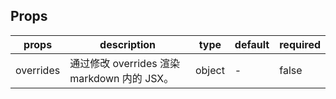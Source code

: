 ## Props

| props     | description                               | type                | default    | required |
| --------  | ----------------------------------------- | ------------------- | ---------- | -------- |
| overrides | 通过修改 overrides 渲染 markdown 内的 JSX。 | object              | -          | false    |
